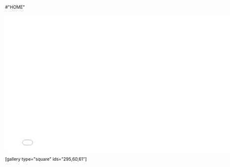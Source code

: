 #"HOME"

<span style="text-align: center; display: block; padding:0">
<iframe src="//player.vimeo.com/hubnut/user/colburnvideo/uploaded_videos?color=63e0c3&amp;background=ffffff&amp;slideshow=0&amp;video_title=1&amp;video_byline=0" width="800" height="450" frameborder="0" allowfullscreen="allowfullscreen"></iframe>
</span>

[gallery type="square" ids="295,60,61"]